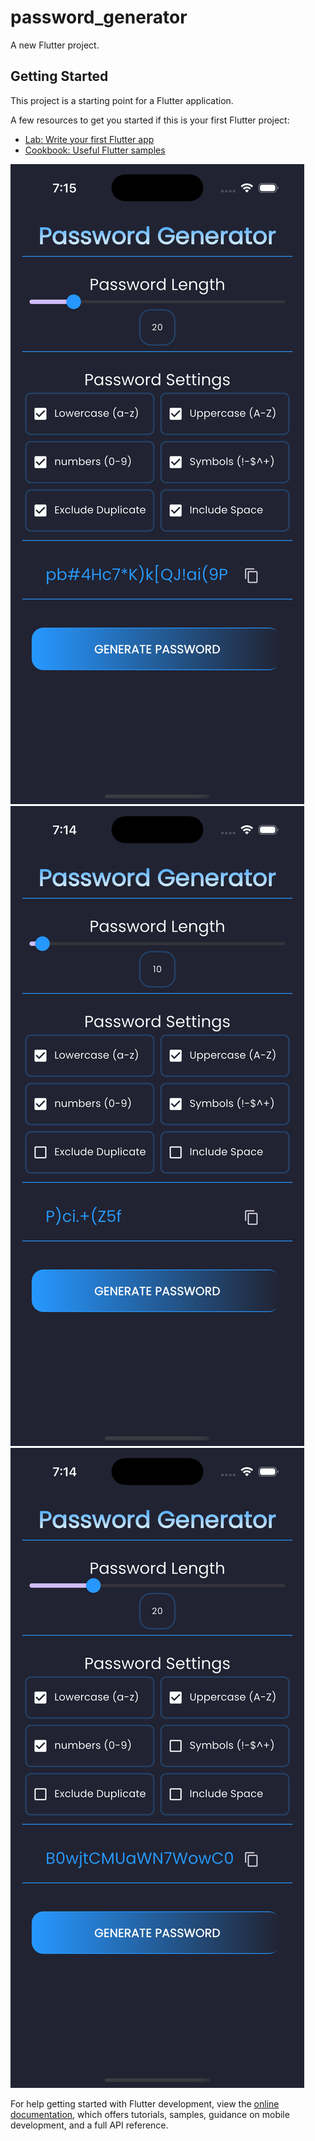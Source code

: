# password_generator

A new Flutter project.

## Getting Started

This project is a starting point for a Flutter application.

A few resources to get you started if this is your first Flutter project:

- [Lab: Write your first Flutter app](https://docs.flutter.dev/get-started/codelab)
- [Cookbook: Useful Flutter samples](https://docs.flutter.dev/cookbook)

![Project Screenshot](img1.png)
![Project Screenshot](img2.png)
![Project Screenshot](img3.png)

  

For help getting started with Flutter development, view the
[online documentation](https://docs.flutter.dev/), which offers tutorials,
samples, guidance on mobile development, and a full API reference.
